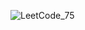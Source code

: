 ![LeetCode_75](https://github.com/hemantgarg1452/LeetCode-75-days/assets/108003083/6c7fa6f8-e1af-47e1-915b-ee0fb7f38ba7)
